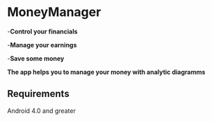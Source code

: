# MoneyManager
-**Control your financials**

-**Manage your earnings**

-**Save some money**

**The app helps you to manage your money with analytic diagramms**

## Requirements

Android 4.0 and greater
